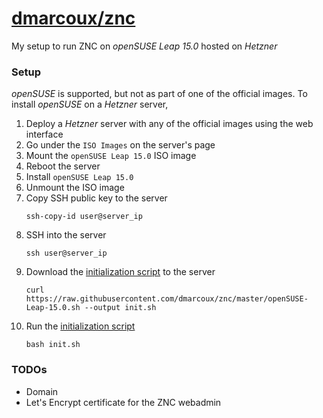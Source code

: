 # <a href="https://github.com/dmarcoux/znc">dmarcoux/znc</a>

My setup to run ZNC on *openSUSE Leap 15.0* hosted on *Hetzner*

### Setup

*openSUSE* is supported, but not as part of one of the official images. To install
*openSUSE* on a *Hetzner* server,

1. Deploy a *Hetzner* server with any of the official images using the web
   interface
2. Go under the `ISO Images` on the server's page
3. Mount the `openSUSE Leap 15.0` ISO image
4. Reboot the server
5. Install `openSUSE Leap 15.0`
6. Unmount the ISO image
7. Copy SSH public key to the server
   ```
   ssh-copy-id user@server_ip
   ```
7. SSH into the server
   ```
   ssh user@server_ip
   ```
8. Download the [initialization script](openSUSE-Leap-15.0.sh) to the server
   ```
   curl https://raw.githubusercontent.com/dmarcoux/znc/master/openSUSE-Leap-15.0.sh --output init.sh
   ```
9. Run the [initialization script](openSUSE-Leap-15.0.sh)
   ```
   bash init.sh
   ```

### TODOs

- Domain
- Let's Encrypt certificate for the ZNC webadmin
